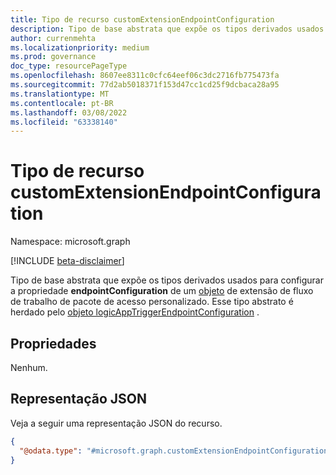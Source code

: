 ```yaml
---
title: Tipo de recurso customExtensionEndpointConfiguration
description: Tipo de base abstrata que expõe os tipos derivados usados para configurar a propriedade endpointConfiguration de um objeto de extensão de fluxo de trabalho de pacote de acesso personalizado.
author: currenmehta
ms.localizationpriority: medium
ms.prod: governance
doc_type: resourcePageType
ms.openlocfilehash: 8607ee8311c0cfc64eef06c3dc2716fb775473fa
ms.sourcegitcommit: 77d2ab5018371f153d47cc1cd25f9dcbaca28a95
ms.translationtype: MT
ms.contentlocale: pt-BR
ms.lasthandoff: 03/08/2022
ms.locfileid: "63338140"
---
```

# <a name="customextensionendpointconfiguration-resource-type"></a>Tipo de recurso customExtensionEndpointConfiguration

Namespace: microsoft.graph

[!INCLUDE [beta-disclaimer](../../includes/beta-disclaimer.md)]

Tipo de base abstrata que expõe os tipos derivados usados para configurar a propriedade **endpointConfiguration** de um [objeto](customaccesspackageworkflowextension.md) de extensão de fluxo de trabalho de pacote de acesso personalizado. Esse tipo abstrato é herdado pelo [objeto logicAppTriggerEndpointConfiguration](logicapptriggerendpointconfiguration.md) .

## <a name="properties"></a>Propriedades

Nenhum.

## <a name="json-representation"></a>Representação JSON

Veja a seguir uma representação JSON do recurso.
<!-- {
  "blockType": "resource",
  "@odata.type": "microsoft.graph.customExtensionEndpointConfiguration",
  "abstract": true
}
-->
``` json
{ 
  "@odata.type": "#microsoft.graph.customExtensionEndpointConfiguration" 
} 
```